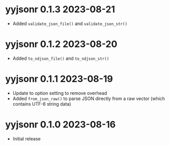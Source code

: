 

# yyjsonr 0.1.3  2023-08-21

* Added `validate_json_file()` and `validate_json_str()`

# yyjsonr 0.1.2  2023-08-20

* Added `to_ndjson_file()` and `to_ndjson_str()`

# yyjsonr 0.1.1  2023-08-19

* Update to option setting to remove overhead
* Added `from_json_raw()` to parse JSON directly from a raw vector (which
  contains UTF-8 string data)

# yyjsonr 0.1.0  2023-08-16

* Initial release
